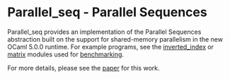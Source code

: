 # Parallel_seq - Parallel Sequences

Parallel_seq provides an implementation of the Parallel Sequences abstraction built on the support for shared-memory parallelism in the new OCaml 5.0.0 runtime. For example programs, see the [inverted_index](https://github.com/aytao/parallel_seq/tree/main/inverted_index) or [matrix](https://github.com/aytao/parallel_seq/tree/main/matrix) modules used for [benchmarking](https://github.com/aytao/parallel_seq/tree/main/time).

For more details, please see the [paper](https://github.com/aytao/parallel_seq/blob/main/Report.pdf) for this work.
